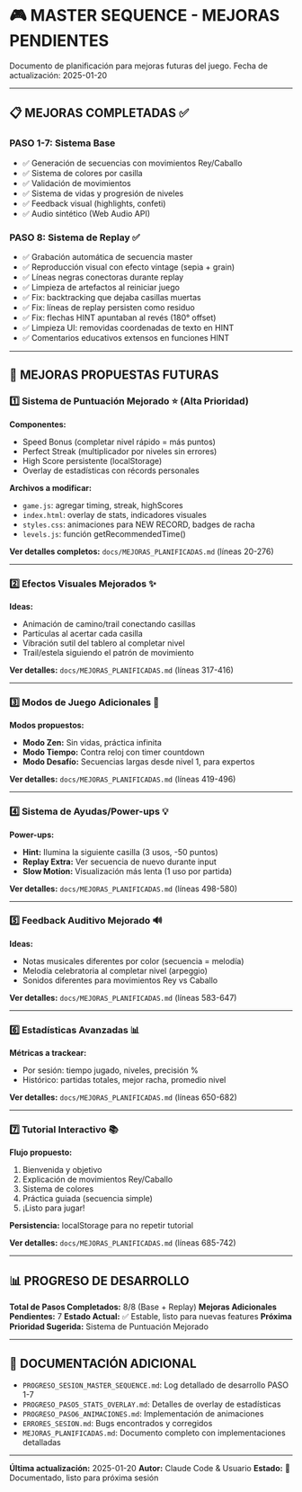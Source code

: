 # 🎮 MASTER SEQUENCE - MEJORAS PENDIENTES

Documento de planificación para mejoras futuras del juego.
Fecha de actualización: 2025-01-20

---

## 📋 MEJORAS COMPLETADAS ✅

### PASO 1-7: Sistema Base
- ✅ Generación de secuencias con movimientos Rey/Caballo
- ✅ Sistema de colores por casilla
- ✅ Validación de movimientos
- ✅ Sistema de vidas y progresión de niveles
- ✅ Feedback visual (highlights, confeti)
- ✅ Audio sintético (Web Audio API)

### PASO 8: Sistema de Replay ✅
- ✅ Grabación automática de secuencia master
- ✅ Reproducción visual con efecto vintage (sepia + grain)
- ✅ Líneas negras conectoras durante replay
- ✅ Limpieza de artefactos al reiniciar juego
- ✅ Fix: backtracking que dejaba casillas muertas
- ✅ Fix: líneas de replay persisten como residuo
- ✅ Fix: flechas HINT apuntaban al revés (180° offset)
- ✅ Limpieza UI: removidas coordenadas de texto en HINT
- ✅ Comentarios educativos extensos en funciones HINT

---

## 🎯 MEJORAS PROPUESTAS FUTURAS

### 1️⃣ Sistema de Puntuación Mejorado ⭐ (Alta Prioridad)

**Componentes:**
- Speed Bonus (completar nivel rápido = más puntos)
- Perfect Streak (multiplicador por niveles sin errores)
- High Score persistente (localStorage)
- Overlay de estadísticas con récords personales

**Archivos a modificar:**
- `game.js`: agregar timing, streak, highScores
- `index.html`: overlay de stats, indicadores visuales
- `styles.css`: animaciones para NEW RECORD, badges de racha
- `levels.js`: función getRecommendedTime()

**Ver detalles completos:** `docs/MEJORAS_PLANIFICADAS.md` (líneas 20-276)

---

### 2️⃣ Efectos Visuales Mejorados ✨

**Ideas:**
- Animación de camino/trail conectando casillas
- Partículas al acertar cada casilla
- Vibración sutil del tablero al completar nivel
- Trail/estela siguiendo el patrón de movimiento

**Ver detalles:** `docs/MEJORAS_PLANIFICADAS.md` (líneas 317-416)

---

### 3️⃣ Modos de Juego Adicionales 🎯

**Modos propuestos:**
- **Modo Zen:** Sin vidas, práctica infinita
- **Modo Tiempo:** Contra reloj con timer countdown
- **Modo Desafío:** Secuencias largas desde nivel 1, para expertos

**Ver detalles:** `docs/MEJORAS_PLANIFICADAS.md` (líneas 419-496)

---

### 4️⃣ Sistema de Ayudas/Power-ups 💡

**Power-ups:**
- **Hint:** Ilumina la siguiente casilla (3 usos, -50 puntos)
- **Replay Extra:** Ver secuencia de nuevo durante input
- **Slow Motion:** Visualización más lenta (1 uso por partida)

**Ver detalles:** `docs/MEJORAS_PLANIFICADAS.md` (líneas 498-580)

---

### 5️⃣ Feedback Auditivo Mejorado 🔊

**Ideas:**
- Notas musicales diferentes por color (secuencia = melodía)
- Melodía celebratoria al completar nivel (arpeggio)
- Sonidos diferentes para movimientos Rey vs Caballo

**Ver detalles:** `docs/MEJORAS_PLANIFICADAS.md` (líneas 583-647)

---

### 6️⃣ Estadísticas Avanzadas 📊

**Métricas a trackear:**
- Por sesión: tiempo jugado, niveles, precisión %
- Histórico: partidas totales, mejor racha, promedio nivel

**Ver detalles:** `docs/MEJORAS_PLANIFICADAS.md` (líneas 650-682)

---

### 7️⃣ Tutorial Interactivo 📚

**Flujo propuesto:**
1. Bienvenida y objetivo
2. Explicación de movimientos Rey/Caballo
3. Sistema de colores
4. Práctica guiada (secuencia simple)
5. ¡Listo para jugar!

**Persistencia:** localStorage para no repetir tutorial

**Ver detalles:** `docs/MEJORAS_PLANIFICADAS.md` (líneas 685-742)

---

## 📊 PROGRESO DE DESARROLLO

**Total de Pasos Completados:** 8/8 (Base + Replay)
**Mejoras Adicionales Pendientes:** 7
**Estado Actual:** ✅ Estable, listo para nuevas features
**Próxima Prioridad Sugerida:** Sistema de Puntuación Mejorado

---

## 📁 DOCUMENTACIÓN ADICIONAL

- `PROGRESO_SESION_MASTER_SEQUENCE.md`: Log detallado de desarrollo PASO 1-7
- `PROGRESO_PASO5_STATS_OVERLAY.md`: Detalles de overlay de estadísticas
- `PROGRESO_PASO6_ANIMACIONES.md`: Implementación de animaciones
- `ERRORES_SESION.md`: Bugs encontrados y corregidos
- `MEJORAS_PLANIFICADAS.md`: Documento completo con implementaciones detalladas

---

**Última actualización:** 2025-01-20
**Autor:** Claude Code & Usuario
**Estado:** 📝 Documentado, listo para próxima sesión

